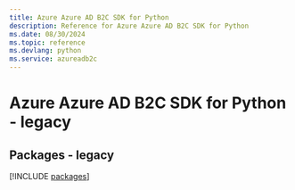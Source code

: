 ```yaml
---
title: Azure Azure AD B2C SDK for Python
description: Reference for Azure Azure AD B2C SDK for Python
ms.date: 08/30/2024
ms.topic: reference
ms.devlang: python
ms.service: azureadb2c
---
```

# Azure Azure AD B2C SDK for Python - legacy
## Packages - legacy
[!INCLUDE [packages](azure-ad-b2c-index.md)]
